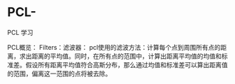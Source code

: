 # PCL-
PCL 学习

PCL概览：
Filters：滤波器：
pcl使用的滤波方法：计算每个点到周围所有点的距离，求出距离的平均值。同时，在所有点的范围中，计算出距离平均值的均值和标准差。假设所有距离平均值符合高斯分布，那么通过均值和标准差可以算出距离值的范围，偏离这一范围的点将被去除。
